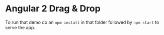 # Angular 2 Drag & Drop 
 To run that demo do an `npm install` in that folder followed by `npm start` to serve the  app.

